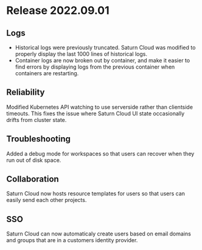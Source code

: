 # Release 2022.09.01
## Logs
- Historical logs were previously truncated. Saturn Cloud was modified to properly display the last 1000 lines of historical logs.
- Container logs are now broken out by container, and make it easier to find errors by displaying logs from the previous container when containers are restarting.

## Reliability
Modified Kubernetes API watching to use serverside rather than clientside timeouts. This fixes the issue where Saturn Cloud UI state occasionally drifts from cluster state.

## Troubleshooting
Added a debug mode for workspaces so that users can recover when they run out of disk space.

## Collaboration
Saturn Cloud now hosts resource templates for users so that users can easily send each other projects.

## SSO
Saturn Cloud can now automaticaly create users based on email domains and groups that are in a customers identity provider.

